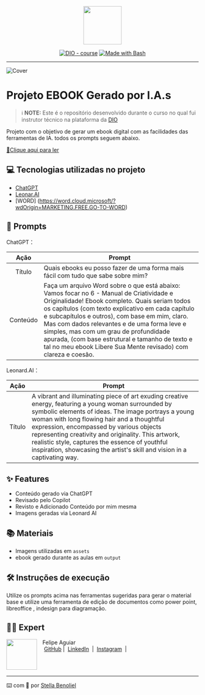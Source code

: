 <p align="center">
    <img width="100" src=".github/assets/banner.png">
</p>


<p align="center">
<a href="https://dio.me/"><img src="https://img.shields.io/badge/DIO-Course-28DA77?logo=youtube" alt="DIO - course"></a>
<a href="https://www.gnu.org/software/bash/" title="Go to Bash homepage"><img src="https://img.shields.io/badge/Prompt-Project-blue?logo=gnu-bash&amp;logoColor=white" alt="Made with Bash"></a></p>

-------



![Cover](https://github.com/Star-Fairy/prompts-recipe-to-create-a-ebook/blob/main/.github/assets/1%20-%20DIVULGA%C3%87%C3%83O.png?raw=true)

# Projeto EBOOK Gerado por I.A.s


 > ℹ️ **NOTE:** Este é o repositório desenvolvido durante o curso no qual fui instrutor técnico na plataforma da [DIO](https://dio.me)

Projeto com o objetivo de gerar um ebook digital com as facilidades das ferramentas de IA. todos os prompts
seguem abaixo.

<a href="https://github.com/Star-Fairy/prompts-recipe-to-create-a-ebook/blob/main/output/Manual%20da%20Criatividade%20e%20Originalidade.pdf" title="View PDF now"> 📕Clique aqui para ler</a>

## 💻 Tecnologias utilizadas no projeto

- [ChatGPT](https://chat.openai.com/) 
- [Leonar.AI](https://leonardo.ai/)
- [WORD] (https://word.cloud.microsoft/?wdOrigin=MARKETING.FREE.GO-TO-WORD)

## 🧠 Prompts


ChatGPT：

|   Ação   | Prompt                                                                                                                                                                                                                                                                         |
| :------: | ------------------------------------------------------------------------------------------------------------------------------------------------------------------------------------------------------------------------------------------------------------------------------ |
|  Título  | Quais ebooks eu posso fazer de uma forma mais fácil com tudo que sabe sobre mim?                                                                                                                                                                                               |
| Conteúdo | Faça um arquivo Word sobre o que está abaixo: Vamos focar no 6 - Manual de Criatividade e Originalidade! Ebook completo. Quais seriam todos os capítulos (com texto explicativo em cada capítulo e subcapítulos e outros), com base em mim, claro. Mas com dados relevantes e de uma forma leve e simples, mas com um grau de profundidade apurada, (com base estrutural e tamanho de texto e tal no meu ebook Libere Sua Mente revisado) com clareza e coesão. |



Leonard.AI：

|   Ação   | Prompt                                                                                                                                                                                                                                                                         |
| :------: | ------------------------------------------------------------------------------------------------------------------------------------------------------------------------------------------------------------------------------------------------------------------------------ |
|  Título  | A vibrant and illuminating piece of art exuding creative energy, featuring a young woman surrounded by symbolic elements of ideas. The image portrays a young woman with long flowing hair and a thoughtful expression, encompassed by various objects representing creativity and originality. This artwork, realistic style, captures the essence of youthful inspiration, showcasing the artist's skill and vision in a captivating way. |

## ✨ Features

- Conteúdo gerado via ChatGPT
- Revisado pelo Copilot
- Revisto e Adicionado Conteúdo por mim mesma
- Imagens geradas via Leonard AI

## 📚 Materiais

- Imagens utilizadas em `assets`
- ebook gerado durante as aulas em `output`

## 🛠️ Instruções de execução

Utilize os prompts acima nas ferramentas sugeridas para gerar o material base e utilize uma ferramenta de edição de documentos como power point, libreoffice , indesign para diagramação.

## 👨‍💻 Expert

<p>
    <img 
      align=left 
      margin=10 
      width=80 
      src="https://avatars.githubusercontent.com/u/37452836?v=4"
    />
    <p>&nbsp&nbsp&nbspFelipe Aguiar<br>
    &nbsp&nbsp&nbsp
    <a href="https://github.com/felipeAguiarCode">
    GitHub</a>&nbsp;|&nbsp;
    <a href="www.linkedin.com/in/
felipe-exe">LinkedIn</a>
&nbsp;|&nbsp;
    <a href="https://www.instagram.com/felipeaguiar.exe/">
    Instagram</a>
&nbsp;|&nbsp;</p>
</p>
<br/><br/>
<p>

---

⌨️ com 💜 por [Stella Benoliel](https://github.com/Star-Fairy)
